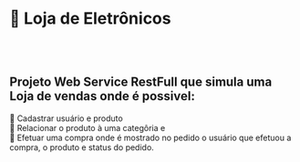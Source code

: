 # :iphone: Loja de Eletrônicos
<br><br>

## Projeto Web Service RestFull que simula uma Loja de vendas onde é possivel:
:small_red_triangle: Cadastrar usuário e produto <br>
:small_red_triangle: Relacionar o produto à uma categôria e <br>
:small_red_triangle: Efetuar uma compra onde é mostrado no pedido o usuário que efetuou a compra, o produto e status do pedido.
